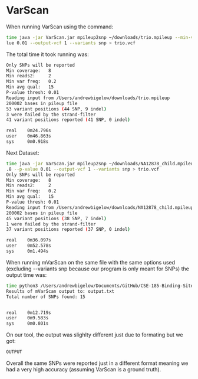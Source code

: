 # VarScan
When running VarScan using the command:
```bash
time java -jar VarScan.jar mpileup2snp ~/downloads/trio.mpileup --min-var-frequency 0.2 --min-freq-for-hom 0.8 --p-va
lue 0.01 --output-vcf 1 --variants snp > trio.vcf
```   
The total time it took running was:
```bash
Only SNPs will be reported
Min coverage:   8
Min reads2:     2
Min var freq:   0.2
Min avg qual:   15
P-value thresh: 0.01
Reading input from /Users/andrewbigelow/downloads/trio.mpileup
200002 bases in pileup file
53 variant positions (44 SNP, 9 indel)
3 were failed by the strand-filter
41 variant positions reported (41 SNP, 0 indel)

real    0m24.796s
user    0m46.863s
sys     0m0.918s
```
Next Dataset:
```bash
time java -jar VarScan.jar mpileup2snp ~/downloads/NA12878_child.mpileup --min-var-frequency 0.2 --min-freq-for-hom 0
.8 --p-value 0.01 --output-vcf 1 --variants snp > trio.vcf
Only SNPs will be reported
Min coverage:   8
Min reads2:     2
Min var freq:   0.2
Min avg qual:   15
P-value thresh: 0.01
Reading input from /Users/andrewbigelow/downloads/NA12878_child.mpileup
200002 bases in pileup file
45 variant positions (38 SNP, 7 indel)
1 were failed by the strand-filter
37 variant positions reported (37 SNP, 0 indel)

real    0m36.097s
user    0m52.578s
sys     0m1.494s
```
   
When running mVarScan on the same file with the same options used (excluding --variants snp because our program is only meant for SNPs) the output time was:
```bash
time python3 /Users/andrewbigelow/Documents/GitHub/CSE-185-Binding-Site-SVM//CSE-185-mVarScan/main.py ~/downloads/NA12878_child.mpileup --min-var-frequency 0.2 --min-freq-for-hom 0.8 --pvalue 0.01 --out output.txt
Results of mVarScan output to: output.txt
Total number of SNPs found: 15


real    0m12.719s
user    0m9.583s
sys     0m0.801s
```
   
   
   
On our tool, the output was slighlty different just due to formating but we got:
```bash
OUTPUT
```
   
Overall the same SNPs were reported just in a different format meaning we had a very high accuracy (assuming VarScan is a ground truth).